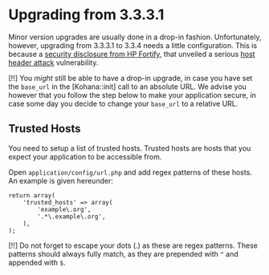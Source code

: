 # Upgrading from 3.3.3.1

Minor version upgrades are usually done in a drop-in fashion. Unfortunately, however, upgrading from 3.3.3.1 to 3.3.4 needs a little configuration. This is because a [security disclosure from HP Fortify](https://github.com/kohana/kohana/issues/74), that unveiled a serious [host header attack](https://github.com/kohana/core/issues/613) vulnerability.

[!!] You *might* still be able to have a drop-in upgrade, in case you have set the `base_url` in the [Kohana::init] call to an absolute URL. We advise you however that you follow the step below to make your application secure, in case some day you decide to change your `base_url` to a relative URL.

## Trusted Hosts

You need to setup a list of trusted hosts. Trusted hosts are hosts that you expect your application to be accessible from.

Open `application/config/url.php` and add regex patterns of these hosts. An example is given hereunder:

~~~
return array(
	'trusted_hosts' => array(
		'example\.org',
		'.*\.example\.org',
	),
);
~~~

[!!] Do not forget to escape your dots (.) as these are regex patterns. These patterns should always fully match, as they are prepended with `^` and appended with `$`.

